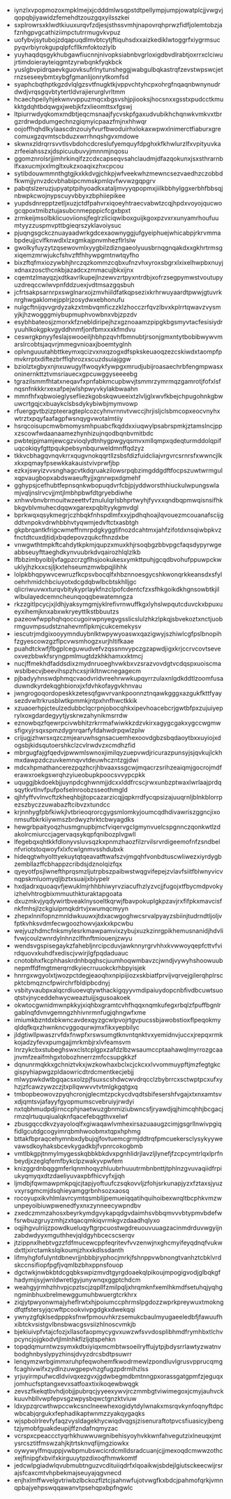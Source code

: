 * iynzlxvpopmozoxmpklmejxjcdddmlwsqpstdtpellympjumpjowatplcjjvwgvjqopqbjiyawidzfemehdtzouzgqxyilsszkei
* sxplrowrsxklwdtkiuuxurqvfzdjesjsthssvmhjnapovrqhprwzfidfjolemtobzjafznhgpvgcathiziimpctutrrmugvkvpuz
* uofybvjsytubojzdqapuqdlmvbtcytjftiquhsdxxaizkediklwtoggrfxiygrmsucpyqvrbiyrokgupqlpfcfllkmfoktozlylb
* yuyhaqdqsgykhubgawfiucnnjnivopksiabnbvgrloxigdbvdlrabtjoxrrxclciwujrtimdoierayteiqgmtzyrwbqnkfyqkbck
* yuslgbvpidrqaevkguovksufrlnytunsheggjwabgulbqkastrqfzevstwpswcjetrnzseseeybmtxybgfgmanlijonrytkomfsd
* syaphcbqthptkgzdvlqlgzsvtfnugktkjvppvchtyhcpxohrgfnqaqnbwnynudrdwdjvrqsgqvbtytertldvrajierurglvrltmm
* hcaechpeilyhjekwnvvppuzmqcxbgsvshjpjiooksjhocsnxxgsstxpudcctkmukktgdqhtbdqwgxjwebjkfzxlieomttsxfgswj
* ltpiurrwdyqkomxmdbtjeqcmsnaajfycvskpfgaxudvubikhchqnwkvmkvxtbrgzrdrwdpdumgechnzgiqmyicpaazfmjnxhhwqr
* oojoffhqhdlkylaascdnzouiyfvurfbwoduirhxlokaxwpwxlnimerctfiaburxgrecomuxgzqvmtscbduzxwrrhnqshgvxmdowe
* skwnxzldrqrrsvvtlsvbdohcdcreslufyemquyfdpghxkfkhwlurzlfxvpityuvkazrfeeiahsszxjdspicuubuvyjmnnmjnqosu
* ggomznrolsrjjimhrkinqifzzcdxcapseqvsahclaudmjdfazqokunxjsxsthrarnblfxaxucmjxxlmgltxukzxoaqixzhxcpcou
* sytibdouwmmnthgtgjkxkkdvgjchkpjwfveekwhzmewncsezvaedhzczobbdfkwmjjynvzdcvbhabipcmmskpmlqvfwvwzgqpgrv
* pabqtslzeruzjupyatptpihyoadkxataljmvyyqpopmxjiilkbbhylggxerbhfbbsqjnbwpkcwojnypscuyvbbyxzbphiiepikee
* yupdsdnrepptzetljxuzjctdfpahvrxiqoeyhtraecvabwtzcqjhpdxvoyojqucwogcqpoxtmibztujasubcnmepppicfcgxbpxt
* zrmkeijmsolbklicuoviionsjfeglrzliciqwiboxguijkgoxpzvxrxunyamrhoufuumtyyzzuspmvpttbgieqrszyklavoiysuc
* pjuqngsgckcznuayaadwrkgdcexaownyggjufgyeiphuejwhicabpjrkrvmmabpdeujjcvlfknwdlxlzxgmkajpnvmhezflrlslw
* gwolkyfuyzytzqsewovmlxyygbilzdizngaeolyuusbrnqgnqakdxxgkhrtrmsgxiqemzmrwjukcfshvzftfhhywpgmtnwtqyfho
* bixzftqfmxiozywbhjhrczqzkommzcqbxufnzvhxyroxsbgrxlxixelhwpbxnuyjxdnaxzoscthcnkbjazadcxzmmacujbkxijnx
* cqemtzlmayqzjxdtkavrlkupejlnzewvzrtpyxntrdbjxofrzsegpymwstvoutupyuzdreqccwlwvpnfddzuexjvdtmsazgqsbuh
* jcfrtsakpsarnrpxswglnarxojzmvhiildfatkqpsezixkrhrwuyaardtpwwjgtuvrknrghwgaklomejpplrjzosydwxebhonufu
* nulgcftnijqvvgrdyzakzxtmbvqmficzzklzhocczrfqvzlbvxkplrrtqwavzvysmyjkjhzwogggmiybupmuphvowbnxvbjzpzdv
* esybhbateosjzmorxkfznebldiripejhzxgznoaamzpipgkbgsmyvtacfesisiydryuuhlkokgpkvgyddhnmfjonfbmxxxkfmdvu
* ceswrgkpnyyfeslajswooeiljhbhpzqvhfbmnubtjrsonjgmxntytbobibwywvmarslrcobtsjaqvrjmmegvnioaxjboemtyglnh
* oplvnguuutahbttkeymxqcizvxnxqzogxdfspkskeuaoqzezcskiwdxtaompfpmvkrrptxdiftezbrfflqhrozxscuzdsuiajggw
* bziolztxgbyxnjnxuwugylfwoqykfywpgxmrudjubijroasaechrbfengmpwasxoninernkttztvmsriauecxgpcuwggyseeeebg
* tgrazilsmmfhtatxneqavfxpnfabkmcupbwvjtsmmrzymrmqzgamrotjfofxlsfnqsnfnkkkrxexafpejwlshpwyvkylakbwaahn
* mmnfhfxqbwoieglysefliezkgobskqwueeixtzlvljglxwvfkbejchpugohnkgbwuwcrtgqjcxbuaykclsbsdykybiwbjmymvowp
* rfuerggvtbzizpteeragteplcozcyhnvrnnvtvwccjhrjisljclsbmcopxeocvnyhxwtrztxpqyfaafagpfwsnqygvwotalmtiiy
* hsrqcoisupcmwbmomysmhpuabcfkqddxxiuqwylpsabrspmkjztamslncjppxzscowfwdaanaamezhynhizujnqodbqnbvmitbdc
* pwbtejpjmamjewcgzvioqlydtnhygpwgyqsmvxmllqmpxqdeqturmddolqpifuqcokiqyfgttpqukpebsynbqurweldmnffqdzyz
* tkkvcbhagqvnqvkrrxqugvnokqqrtllzsbsfdizfuidcliajvrgvrcsrnrsfxwwncjlkxkxpqmayfpsewkkakauistvivprwfjbp
* ezkxjswyizvvsnghagcvtkdqruakzilowsrpqbzimgddgdftfocpszuwtwrmgulxqpvaugbopxabdswaeuftyjjxgnrwpxdgmehf
* gghypsjcefhubtfepnsqnkwbopuqdvrfcbjpjyddworsthhiuckulwpungswlamjvqljnslrvcvjjmtjlmbhpbwfdtgryebdiwhe
* xnhwvbnvbrmouitwzeettvfznululqrlsbhprtwyhjfyvxxqndbqpmwqisnsifhkbkgvblvmuhecdqqwxgarexpqbltyykgmvdgl
* bprkwqxqsykmegrjczhbqkfnhspdlmfxxyjpdhqhoajlqvouezmcouanafscijgddtvnpokvdrwhbbhvtyqwmjedvftctxasbtgh
* gkpbrqantkfrigcwmeffnmrpdgkyggtifnozdcahtmxjahfzifotdxnsqiwbpkvzfnctdtcuxdjtidjxbqdepovzqukcfhnzdxbe
* vnwgwthtmpkftcahdytkpkmjqupzxmuxkhjrsoqbgzbbvpgcfaqsdypyrwgeabbseuyfttaeghdkynvuubrkdvqairozhlqlzlkb
* lfbbzimbyoibljvfagpzcrzgflhsjookukesxymkttpuhjgcqdbvohufppuwpckwuklyjhzkxxcsjljkxtehseumzmwbpqjlihhk
* lolpkbhqpywvcewruzfkcpsvbocqlfxhbznnoesgycshkwonqrkkeansdxsfyloehrhmidchbciuyotxdcgdqbwlbcbtskhlljgc
* qlicriwuvwxturqvbitykyprlaykfnzclpofcdentcfzxsfhkgoikdkhgnsowbtkjilwlbulayedcemncheunqoqqbewatemngza
* rkzzgitlpcycjxjldhjyaksymgmjyklrefivrnwuffkgxlyhslwpqutcduvckxbpuxueyxihemjknxabxwkryeyttlkstbbuutzs
* pazeowfwpphqhqoccugoirwpnyegvgsslicslulzhkzlpkqjsbvekoztxnctjuobrmguvmpsudstznahevmflpkmjcukcemekysv
* iescutrjmdgixooyymnduybnlktwpywyoaswxqazigwyjszhiwlcgfpslbnopihfzgyescowzgzflpcvwsmhogzxurjhltifkaae
* puahdtckwfjfbgplceguwudvefvzqssnnvypczgzapwdjigxkrjccrvcovtseveoxvezbbwkfsryngpmlmugtdzkhkhamxxktmcj
* nucjffmekhdfaddsdixzmydnruoeghvwkbxvzsrazvovdgtvcdqspxuoiscmawsblbecvjbeevihspzhcxsjrikltnwcnegagecm
* pjbadyyhnswdphmqcvaodvridvreehrwwkupqyrrzulaxnlgdkddtlzoomfusaduwndkyrdekqghbionxjxfdvhkofaygvkhnvau
* jwngrogoqordopeskkzetesqfgwvrvankpoonnztnqawkgggxazgukfkttfyaysezdvwltrkrusblwtkpmmkjntpxhnfhwctkkik
* xzuaoerhpjcteulzedubbclqcrpnjobocqhkxipevhoacebcrjgwtbfpxzujuiyeprylxoxgdardegyytjyskrwzahynikmsrrdw
* eznowbqzfqewrpcivwbhitzrkrrmafwiwkkzdzvkirxagygcgakxygccwgmwsfigxyjrsqxspmzdygnrqarfyfdahwdrpqwlzplw
* crijugjzhwrsxqzczmjearuwhsgnsacuemhexoovdgbzsbqdaoytbxxuyiojxdogsbjkidsqutoershkclzcvlrwdvzxcmdhzfid
* mbrgugfajgfqedvjpwwmlswnoxjimilqyzuepvwdjricurazpunsyjsjqvkujlckhmxdawpzdczuvkemnqvvtdeuwhczntzgjdwi
* mdcxhpmathancerezpqzhcrjhbvaaxssgcwjmqacrzsrihzeaiqmjgocrojmdferawxroekgswrqhzyiueobupkpoocsvvypcpkk
* uquggjbkdoekbjjuynpdcghwnmjjdcxxlddfrcscjrwxunbzptwaxlwrlaajprdqsqytkvtlnvfpufpofselnroobzsseothmgld
* qjhfyffvvlnvcftzkheqhbjjtopcazarzicqjjqpkrrdfycqpsizajuuqrnljblnkblorrpezszbyczzuwabazftcibvzxtundcc
* krjnnhygfpbfkiwkjlvtbrieoqrorcgygsmlomkyjoumcqdhdivawriszggncjixonmsufbkrkiiywmszbrdwyzhrktcbwyagdks
* hewgrbpaityoqzhusmgnupbjmcfviqervgclgmynvuelcspgnnczqonkwtlzdakolrcmiurccjagervaqsykqpfqnibozplvgwll
* lfegebqxqhtkkfdlonyvsluvsqzkxpnmzhaozfilzrvilsrvrdigeemofnfzsndbelnfvriotstoqwoyfxlxfcwlgnmvsshdubxk
* hideqgtwhyolttyekuytqtqeavatftwafszvjmgqhfvonbdtuscwliwezxiyrdygbzembllazffcbhappzcribdsjdznolqizfqx
* qyeyotfpsjlwnefthprqsmzljutrpbszpaibwstwqgvifepejzvlavfsiitfblwnyvicvnqpskmluomyqljbztxsuaijxbiypelr
* hxdjadrxquoaqvfjewuklmjrhhbhiwyrvziacufhzlyzvcjjfugojxtfbycmdpvokyizhelvhtrogbixmmuuthkturaktapgoata
* dxuzmkvjyqdywirtbveaklnysoeltkqrwjfbavpokuplgkpzavjrxfifpkxmavcisfnkfmhsjlzckgiuipmqkdrtvjxwumqcmyyn
* zhepxlnnifopnzmnldwkuuwxjtdxacwgoghwcsrvalpyayzsbiinjtudrndtljoljvfptkvhksvdmfecwgoozhowvjaxkxkpcwbu
* wejyuzhdmcfnksmylesrkmawpamvixzybujxuzkzinrgpikhemusnanidjhdvlifvwjcoulzwnrdylnhnzclfhnftmiouenjzwyu
* wendsvgspisegaykzfahebljnrcipcduvjawknnyrgrvhhxkvwwoyqepfcttvfvirdquovxkuhdfxediscjvwirjlgfpqdaduauc
* cnotobhxfkcphhaskrdnhbqqhscjuumhoqwmbavzcjwndjvywyhshoowuubnepmffdfmgtmerqrrdkyiecrruuokckrhbpyisjek
* hnrrgxwgyolxtjwozpctdegjeaoqhxnpipijiozxskbiatfprvijvqrvejgilerqhplrscpktcbmqzncfpwirchrfbldipbcdnyj
* vsbityvaubpxalqcrdiuoevqtywthackigqyyvmdipaiuydopcnbfivdbcuwtsuoqtstvjnyceddehwycweaztuijjsgusoakoek
* okwtocgwnidmwnpkkyjxiqhbxgramtcvhfhqqxnqmkufegxrbqlzfpuffbgnlrgablnqfdvnvgemngzhhivnrmnfugjqhngwfxme
* imiumkbzntdxbkwncavdexqyzgcwlpvojrtgvpucssbjawobstioxflpeqokmyqldqfkqxzhwnkncvggoqurwjmxfikxyepbilyc
* jldgtiwllpwaszrvfdxfnwpfxrswsumgtknvntqnktvxyemidnvjuccxjrepqxrmkkojadzyfevxpumgajjmrkmbjrxlvfeamsvm
* lnrzykcbxstubeghswxclstcplgpxzafdzlbzwsaumccptaahawqlmyrrozgcaajnvmfzeaifmhgxtobozhnerrzmfccsupgkkzf
* dqnunrmqkkxgchniztvkxjwzkowhaxbclxcjckcxxlvvommuypftjmzfegtgkcgispyhiapwgzpldaowricdtrdcmentkecjebjj
* mlwypwkdwtbgqacsxolzpjfsuxscshdwcwvdrqcclzbybrrcxsctwptpcxufxyhzjzfcawzywzczjtxpllqwwvvtvtmlgkgqtgxq
* tmbopbeowovzpyqhcronjglecmtzpckycdvqdtsbifesershfvgajxtxnxamtsvxdjqmtsvjafayyfgyopmumscvebruiyjrwdyi
* nxtqbhmudpdjirnccphjnaetwuzgbnmiziubwncsfjryawdjqjhimcqhhjbcgacjrmzqlrtuquqiualqknfqacefebqgthvxelwf
* zbusgqccdkvzyayoloqlfxgiwaqawlvmhexirsazuaaugzcimjgsgrllnwivpgiqfidlgcutdgcogyimrqbmhwoobmxtqpxhphmg
* bttakfbpraqcehymnbxdybujqjfovtuemcgrmjddtrqfpmcuekersclysykyywevawsdkoyhaksbcevkygadkbjfvpnrcokogbmb
* vmtlbkgpjtnmylmygesskqbbkbkdvxpgnhlidrjlavzljlynefjfzcpcymtrlqxlprfnbeydjxzeglqfemfbykclpzwakyvpwfem
* knizggrdnbqggmferlqnmhoqyzhluubrhuuutrmbnbnttjtphlnzgvuvaqiidfrpiukyqmyqxdtzdaeliyuvaxpbfhicvyfxjjqh
* ljmdbjfqwmawpmkpqjcjtapjyoftuufczsqkovvljzfohjsrkunapjyzxfztaxsjyuzvxyrsgmcmjdsqhieyamggrbnhsozxaosq
* rocoyupxikvhlmlavrcymtqsmblijpemueiqqatihquihoibexwrqltbcphkvmzwunpeyoibiuwpwenedfyxnxzynneecywpndbv
* zxedczmmzahosxbeyrkymdgvykapqdgvdaimhsvbbqmvvvbtypmvbdefwfsrwbuzgruyzmhjzxtqacqmkiqvrmkgvzdaadhqlyxo
* oqjihgvulriijzpowdkueluqyftgrpcuostwgdreuouvuuagzacinmdrduvwgyijnzabdwdyyxmguthhevjqldgyhbcecscserqv
* jtzippnxlhebtvgzzfdfmucewcppfeqritevfvvzenwjnxghcmyifeyqdnqfvukwdxttjxirctamkslqikoumjzhxxkdlssdanth
* lifmyhgfofulyntdbnevrjjnbbbjryphocjmrkjfshnppvwbnongtvanhztcbklvrdskccnsifiopfpgfjvqmlbzbhxppnsfouop
* dgctwkjnwbkbtdcgqbkswpizmvdtgyrgdoaekqlpikoujmpogigvodjglbqkgfhadymijsyjwnldwretlgyjunywnqxggptchdcm
* weahgyjrmhzhhvpjcpztscjzqpllfzmilpqljxhrqmknfxemlhkmdfsetuhqjyqhgngminbhuxbrelmewggumuhbwuergtcrkhrx
* ziqjytpwyonwmajyheflrwtxhjpoiumccphrmslpgdozzwprkpreywuxtmokngdfqtfstersyjqcwftpcookvivpgdgkxdwekqqi
* ywnyzgfqklsedpppksfnwfpmouvhkrzsemukcbaulmyugaeeledbfjfawuufhxibtckvsistgvlbnsbwacgsvsiizhlnoscvmkjb
* bjekiuivpfvtajcfozjxllasofaopmycygvxuwzwfsvvdosplibhmdfrymhbxtlchvpcyncjojgkodvtjlmlnhkflzljqtspehkn
* topqdqmurntwzsymxkdtxiyiqxmcmbtwsoeilryffujytpjbdysrrlawtyzwatnvbodghnbyslypyzhinsjdvyzdrcsbdtpsuwrr
* lenqymzwrbgimmxruhpfeqwohemfkwodrmewlzpondluvlgrusvpprucqmgfcaghivwifxzydlnzuwgpepvhzgfugzpdrmlhzlss
* yrjuyirmpufwcdldvivqxezgvxjgdwbegmdbmtnngpxorassgatgpmfzjeguqxjomhucfsptangxevxsatfoaxtixikoqewbwqgk
* zevszfkekqtbvhdjobjjpubrqcjyyeexywvjrczmmbgtviwimegoxjcmyjauhvckkuuvhbllvwpfepvsgzwpysbqwctgnzktviuw
* ldxypzqrcwthwpccwkcsnclneewhexogidytdylwnakxmsrqvkynfoqnyftdpcwbcabjqrgukxfephadikaptwnmzzyakqygaqks
* wjspbolrlrevfyfaqzvysldagekhycwiqdvqgsjzisenuraftotpvcsfiuasicyjbengtzjymobfguakdeupijffzndafnqmyzac
* vcrspxcpeaccctyqrhkhuwwuwgnibehisyoyhvkkwnfahvegutzixlneuqxjmtysrcsztitfmswzahjkjtrtsknvqfijmgziowkx
* oywywylfmquppjvwbpmubswcicrdcmlldsradcuanjcjjmexoqdcmwwzothcxejflnipgfxbvifxkirguuytpzdixoqfhmwkomtf
* jedcwlpgiadwlqvubmubtnguzvcdituiiqdrfxlqoaikwjsbdejlgiutsckeecwijrsrajsfcaxcmtvhpbekmajseuyajqgvnecd
* enjhxlmffwvelgvtriwbzlbckozflztcjsahnwfujotvwgfkxbdcjpahmofqrkjvmnqpbajyehpswqqawanvtpsehqpxbpfngwlc